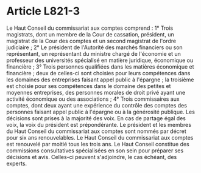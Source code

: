 # Article L821-3

Le Haut Conseil du commissariat aux comptes comprend :   1° Trois magistrats, dont un membre de la Cour de cassation, président, un magistrat de la Cour des comptes et un second magistrat de l'ordre judiciaire ;   2° Le président de l'Autorité des marchés financiers ou son représentant, un représentant du ministre chargé de l'économie et un professeur des universités spécialisé en matière juridique, économique ou financière ;   3° Trois personnes qualifiées dans les matières économique et financière ; deux de celles-ci sont choisies pour leurs compétences dans les domaines des entreprises faisant appel public à l'épargne ; la troisième est choisie pour ses compétences dans le domaine des petites et moyennes entreprises, des personnes morales de droit privé ayant une activité économique ou des associations ;   4° Trois commissaires aux comptes, dont deux ayant une expérience du contrôle des comptes des personnes faisant appel public à l'épargne ou à la générosité publique.   Les décisions sont prises à la majorité des voix. En cas de partage égal des voix, la voix du président est prépondérante.   Le président et les membres du Haut Conseil du commissariat aux comptes sont nommés par décret pour six ans renouvelables. Le Haut Conseil du commissariat aux comptes est renouvelé par moitié tous les trois ans.   Le Haut Conseil constitue des commissions consultatives spécialisées en son sein pour préparer ses décisions et avis. Celles-ci peuvent s'adjoindre, le cas échéant, des experts.